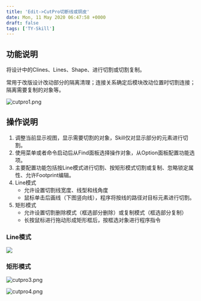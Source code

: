 ```yaml
---
title: 'Edit->CutPro切断线或铜皮'
date: Mon, 11 May 2020 06:47:58 +0000
draft: false
tags: ['TY-Skill']
---
```


功能说明
----

将设计中的Clines、Lines、Shape、进行切割或切割复制。

常用于改版设计改动部分的隔离清理；连接关系确定后模块改动位置时切割连接；隔离需要复制的对象等。

![cutpro1.png](https://a1024.synology.me:222/images/blog2023/cutpro1.png)

操作说明
----

1.  调整当前显示视图，显示需要切割的对象，Skill仅对显示部分的元素进行切割。
2.  使用菜单或者命令启动后从Find面板选择操作对象，从Option面板配置功能选项。
3.  主要配置功能包括按Line模式进行切割、按矩形模式切割或复制、忽略锁定属性、允许Footprint编辑。
4.  Line模式
    *   允许设置切割线宽度、线型和线角度
    *   鼠标单击后画线（下图竖向线），程序将按线的路径对目标元素进行切割。
5.  矩形模式
    *   允许设置切割删除模式（框选部分删除）或复制模式（框选部分复制）
    *   长按鼠标进行拖动形成矩形框后，按框选对象进行程序指令

### Line模式

![](https://a1024.synology.me:222/images/blog2023/cutpro2.png)

### 矩形模式

![cutpro3.png](https://a1024.synology.me:222/images/blog2023/cutpro3.png)

![cutpro4.png](https://a1024.synology.me:222/images/blog2023/cutpro4.png)